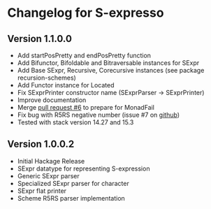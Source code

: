 # Changelog for S-expresso

Version 1.1.0.0
---------------

* Add startPosPretty and endPosPretty function
* Add Bifunctor, Bifoldable and Bitraversable instances for SExpr
* Add Base SExpr, Recursive, Corecursive instances (see package recursion-schemes)
* Add Functor instance for Located
* Fix SExprPrinter constructor name (SExprParser -> SExprPrinter)
* Improve documentation
* Merge [pull request \#6](https://github.com/archambaultv/sexpresso/pull/6) to prepare for MonadFail
* Fix bug with R5RS negative number (issue \#7 on [github](https://github.com/archambaultv/sexpresso/issues/7))
* Tested with stack version 14.27 and 15.3

Version 1.0.0.2
---------------

* Initial Hackage Release
* SExpr datatype for representing S-expression
* Generic SExpr parser
* Specialized SExpr parser for character
* SExpr flat printer
* Scheme R5RS parser implementation
